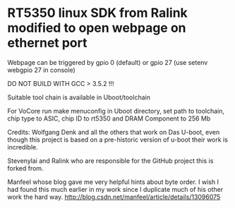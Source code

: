 RT5350 linux SDK from Ralink modified to open webpage on ethernet port
=======
Webpage can be triggered by gpio 0 (default) or gpio 27 (use setenv webgpio 27 in console)

DO NOT BUILD WITH GCC > 3.5.2 !!!

Suitable tool chain is available in Uboot/toolchain

For VoCore run make menuconfig in Uboot directory, set path to toolchain, chip type to ASIC,
chip ID to rt5350 and DRAM Component to 256 Mb

Credits:
Wolfgang Denk and all the others that work on Das U-boot, even though this project is based on a pre-historic version of u-boot their work is incredible.

Stevenylai and Ralink who are responsible for the GitHub project this is forked from.

Manfeel whose blog gave me very helpful hints about byte order. I wish I had found this much earlier in my work since I duplicate much of his other work the hard way.
http://blog.csdn.net/manfeel/article/details/13096075
